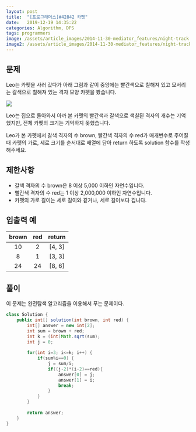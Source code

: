 ```yaml
---
layout: post
title:  "[프로그래머스]#42842 카펫"
date:   2019-12-19 14:35:22
categories: Algorithm, DFS
tags: programmers
image: /assets/article_images/2014-11-30-mediator_features/night-track.JPG
image2: /assets/article_images/2014-11-30-mediator_features/night-track-mobile.JPG
---
```


문제
--------------------------

Leo는 카펫을 사러 갔다가 아래 그림과 같이 중앙에는 빨간색으로 칠해져 있고 모서리는 갈색으로 칠해져 있는 격자 모양 카펫을 봤습니다.

![](https://grepp-programmers.s3.amazonaws.com/files/ybm/7c94563a35/2ff27ac9-97d0-43a9-9cf8-a344b8e7912e.png)

Leo는 집으로 돌아와서 아까 본 카펫의 빨간색과 갈색으로 색칠된 격자의 개수는 기억했지만, 전체 카펫의 크기는 기억하지 못했습니다.

Leo가 본 카펫에서 갈색 격자의 수 brown, 빨간색 격자의 수 red가 매개변수로 주어질 때 카펫의 가로, 세로 크기를 순서대로 배열에 담아 return 하도록 solution 함수를 작성해주세요.

제한사항
--------------------------

- 갈색 격자의 수 brown은 8 이상 5,000 이하인 자연수입니다.
- 빨간색 격자의 수 red는 1 이상 2,000,000 이하인 자연수입니다.
- 카펫의 가로 길이는 세로 길이와 같거나, 세로 길이보다 깁니다.

입출력 예
--------------------------

|brown|red|return|
|:---:|:-:|:----:|
|10|2|[4, 3]|
|8|1|[3, 3]|
|24|24|[8, 6]|

풀이
--------------------------

이 문제는 완전탐색 알고리즘을 이용해서 푸는 문제이다.

```java
class Solution {
    public int[] solution(int brown, int red) {
        int[] answer = new int[2];
        int sum = brown + red;
        int k = (int)Math.sqrt(sum);
        int j = 0;
        
        for(int i=3; i<=k; i++) {
            if(sum%i==0) {
                j = sum/i;
                if((j-2)*(i-2)==red){
                    answer[0] = j;
                    answer[1] = i;
                    break;
                }
            }
        }
        
        return answer;
    }
}
```
